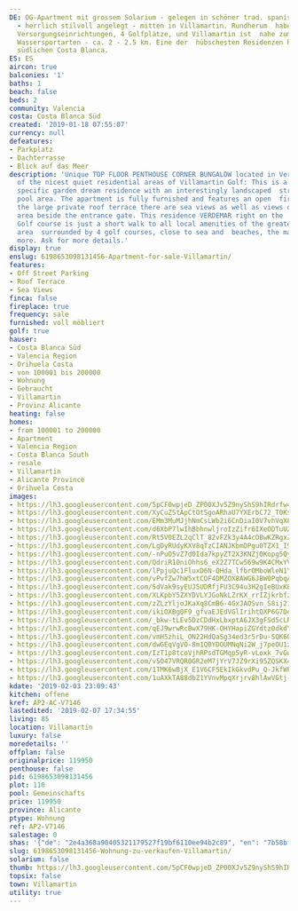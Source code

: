 ```yaml
---
DE: OG-Apartment mit grossem Solarium - gelegen in schöner trad. spanischer  Residenz
  - herrlich stilvoll angelegt - mitten in Villamartin. Rundherum  haben Sie alle
  Versorgungseinrichtungen, 4 Golfplätze, und Villamartin ist  nahe zum Meer und allen
  Wassersportarten - ca. 2 - 2.5 km. Eine der  hübschesten Residenzen hier an der
  südlichen Costa Blanca.
ES: ES
aircon: true
balconies: '1'
baths: 1
beach: false
beds: 2
community: Valencia
costa: Costa Blanca Süd
created: '2019-01-18 07:55:07'
currency: null
defeatures:
- Parkplatz
- Dachterrasse
- Blick auf das Meer
description: 'Unique TOP FLOOR PENTHOUSE CORNER BUNGALOW located in Verdemar  - one
  of the nicest quiet residential areas of Villamartin Golf: This is a rare and  very
  specific garden dream residence with an interestingly landscaped  stream, a huge
  pool area. The apartment is fully furnished and features an open  fireplace. From
  the large private roof terrace there are sea views as well as views of the  garden
  area beside the entrance gate. This residence VERDEMAR right on the  Villamartin
  Golf course is just a short walk to all local amenities of the greater  Villamartin
  area  surrounded by 4 golf courses, close to sea and  beaches, the marina and much
  more. Ask for more details.'
display: true
enslug: 6198653098131456-Apartment-for-sale-Villamartin/
features:
- Off Street Parking
- Roof Terrace
- Sea Views
finca: false
fireplace: true
frequency: sale
furnished: voll möbliert
golf: true
hauser:
- Costa Blanca Süd
- Valencia Region
- Orihuela Costa
- von 100001 bis 200000
- Wohnung
- Gebraucht
- Villamartin
- Provinz Alicante
heating: false
homes:
- from 100001 to 200000
- Apartment
- Valencia Region
- Costa Blanca South
- resale
- Villamartin
- Alicante Province
- Orihuela Costa
images:
- https://lh3.googleusercontent.com/5pCF0wpjeD_ZP00XJv5Z9nyShS9hIRdrfw4zbcRXGl0Olbr5zI9G06JS5xNQheIY5Sc-TZbgj4d0TVIEuGKu=w640-rj-e30-l100
- https://lh3.googleusercontent.com/XyCuZStApCtOtSgoARhaU7YXErbC72_T0Ks0YGeBVtv9Ne0mTB1u7k7S8kF2kmAmOyeX_9DXlYLm_OC1mHk=w640-rj-e30-l100
- https://lh3.googleusercontent.com/EMm3MuMJjhNmCsLWb2i6CnDiaI0V7vhVqX8cLIbphlnV4ZkWiJhdqt7LRjYm6oPuRpfJHFsc60d9J7eQw9uf=w640-rj-e30-l100
- https://lh3.googleusercontent.com/d6XbP7lwIhBbhnwljroIzZifr6IXeODTuUZaAxKdgfHBlV2h5s-vc18iPMJsdMEb68O8IOuRV_cQ0hVDDPli=w640-rj-e30-l100
- https://lh3.googleusercontent.com/Rt5VOEZL2qClT_82vFZk3y4A4cOBwKZRgxZR6yisr3IQbuaQpYg3H36s7ITkvv39jZmN6_VhyhzM3cmmKZY=w640-rj-e30-l100
- https://lh3.googleusercontent.com/LgDyRUdyKXV8qTzCIANJKbmDPgu0TZX1_I9sYnCEkkWYVC3TUxYzDSdmUMQRsXYwPjGKRudcam_uqq52Lz75=w640-rj-e30-l100
- https://lh3.googleusercontent.com/-nPuO5vZ7d0Ida7kpyZT2X3KNZj0Kopg5QyCuNPr0IrExe-yabyEzpT5C9g8I9ZJq3O4QL99XGGmsfYofA=w640-rj-e30-l100
- https://lh3.googleusercontent.com/QdriR10niOhhs6_eX2Z7TCw569w9K4CMxYVo1248RNnANEyfHFh93KiCcyrn9geRj385PCvaMlj6xFhkU1Yc=w640-rj-e30-l100
- https://lh3.googleusercontent.com/lPpjuQc1FluxD6N-QHda_lfbrOMboWleN1Y5rbHrnDA_CxlfxZH9_aSQXVK7tr6nOoeK-GZ7WLumgSJlCZol=w640-rj-e30-l100
- https://lh3.googleusercontent.com/vPvfZw7hW5xtCOF4DMZOX8AWG6JBW0PqbqAr_txMyOz8HPkHZE5zIXtM7GnZchH4dt4NIKwYcS1r7qQulkXr=w640-rj-e30-l100
- https://lh3.googleusercontent.com/5dVak9syEUJ5UDRfjFU3C94u3H2gIeBUxKBCZggWjiFI-L14h9KnxllAB-NxA2-gspYvpZssiQcDwcKM3t2lAg=w640-rj-e30-l100
- https://lh3.googleusercontent.com/XLKpbY5ZXYDVLYJGoNkLZrKX_rrIZjkrbfzN7JLD-nwIoREqax7ShHgkVvVLHY7DoBD7A9z8ARmy9SCr50Xx=w640-rj-e30-l100
- https://lh3.googleusercontent.com/zZLzYljoJKaXq8CmB6-4GxJAOSvn_S8ij21IQpr0z4ngSDmZ1AcPSbefGVn1t77lgBjPKCh-z0_E00H7nCnw=w640-rj-e30-l100
- https://lh3.googleusercontent.com/ikiOXBg0F9_gfvaEJEdVGlIrihtQXP6G7DocF-6gvMLl_2OqlKqKpMz4RnzkjEFXc-A0LWjpUXAZbMjFLM4=w640-rj-e30-l100
- https://lh3.googleusercontent.com/_bkw-tLEv5DzCDdHxLbxptA6JX3gFSd5cLRUT7KOIxQAF0y281pwuuyXzsgDOnMPjqPVIMxe3reJtZPtvNRgFw=w640-rj-e30-l100
- https://lh3.googleusercontent.com/qEJ9wrwRcBwX79HK-OHYHapiZGYdtz0dkdYH_OtCkhwe6ysMYk84XWeDslL70zU96iMjVbG4wDoamHCLZj3q=w640-rj-e30-l100
- https://lh3.googleusercontent.com/vmH5zhiL_ON22HdQaSg34ed3r5rDu-SQK6OQxilWxHd6hHaYI64k0k2KYwDzHuL4bAIzCEbN2eRfX8Zfbs0=w640-rj-e30-l100
- https://lh3.googleusercontent.com/dwGEqVgVO-8m1Q0YDOUMNqNi2W_j7peOU1zf4Q8KwcK8Ka-NucjIhHAkmxPY7xSrUdXrCbckJUsbxkXmGCLh=w640-rj-e30-l100
- https://lh3.googleusercontent.com/IzT1p8tcoVjhRPsdTGMqp5yR-vLoxk_7vGwVHnxl29UweqpwfxHCJ4Ee4ZZPtyTIhkJdfLNcEyH54Q_fywUW=w640-rj-e30-l100
- https://lh3.googleusercontent.com/v5O47VRQR0GR2eM7jYrV7JZ9rXi95ZQSKX4qJLPvH2PR_T6EWs3eBIhGmBowa57NOjvbhKnzuTdli8YG1vo=w640-rj-e30-l100
- https://lh3.googleusercontent.com/1TMK6wBjX_E1V6CFSEkIkGkvdPu_Q-JkfWPNFRY_xlsRMmrwe-sZ_ZdwbSq_w_zyOnXvf0HCpPwUHc15rQI=w640-rj-e30-l100
- https://lh3.googleusercontent.com/1uAXkTA88dbZ1YVnvMpqXrjrv8hlAwVGtj-X1OyCbRsei-vS141e8ptm_L6mYr9XeuJu7wa8ai3BfEjzbo4=w640-rj-e30-l100
kdate: '2019-02-03 23:09:43'
kitchen: offene
kref: AP2-AC-V7146
lastedited: '2019-02-07 17:34:55'
living: 85
location: Villamartin
luxury: false
moredetails: ''
offplan: false
originalprice: 119950
penthouse: false
pid: 6198653098131456
plot: 110
pool: Gemeinschafts
price: 119950
province: Alicante
ptype: Wohnung
ref: AP2-V7146
salestage: 0
shas: '{"de": "2e4a368a90405321179527f19bf6110ee94b2c89", "en": "7b58bf58211cab25a1f696a5d0a5dbc29aa24eec"}'
slug: 6198653098131456-Wohnung-zu-verkaufen-Villamartin/
solarium: false
thumb: https://lh3.googleusercontent.com/5pCF0wpjeD_ZP00XJv5Z9nyShS9hIRdrfw4zbcRXGl0Olbr5zI9G06JS5xNQheIY5Sc-TZbgj4d0TVIEuGKu=w400-h240-n-rj-e30-l100
topsix: false
town: Villamartin
utility: true
---
```

